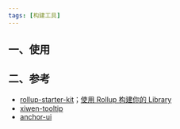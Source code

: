 ```yaml
---
tags: [构建工具]
---
```


## 一、使用
## 二、参考
- [rollup-starter-kit](https://github.com/leohxj/rollup-starter-kit)；[使用 Rollup 构建你的 Library](https://zhuanlan.zhihu.com/p/34218678)
- [xiwen-tooltip](https://github.com/li1164267803/xiwen-tooltip)
- [anchor-ui](https://github.com/jackluson/anchor-ui)